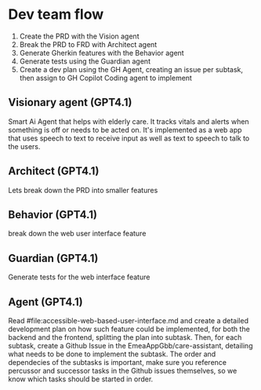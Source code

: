 # Dev team flow


1. Create the PRD with the Vision agent
2. Break the PRD to FRD with Architect agent
3. Generate Gherkin features with the Behavior agent
4. Generate tests using the Guardian agent
5. Create a dev plan using the GH Agent, creating an issue per subtask, then assign to GH Copilot Coding agent to implement

## Visionary agent (GPT4.1)

Smart Ai Agent that helps with elderly care. It tracks vitals and alerts when something is off or needs to be acted on. It's implemented as a web app that uses speech to text to receive input as well as text to speech to talk to the users.

## Architect (GPT4.1)


Lets break down the PRD into smaller features


## Behavior (GPT4.1)

break down the web user interface feature

## Guardian (GPT4.1)

Generate tests for the web interface feature

## Agent (GPT4.1)

Read #file:accessible-web-based-user-interface.md  and create a detailed development plan on how such feature could be implemented, for both the backend and the frontend, splitting the plan into subtask. Then, for each subtask, create a Github Issue in the EmeaAppGbb/care-assistant, detailing what needs to be done to implement the subtask. The order and dependecies of the subtasks is important, make sure you reference percussor and successor tasks in the Github issues themselves, so we know which tasks should be started in order.





